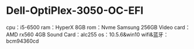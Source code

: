 # Dell-OptiPlex-3050-OC-EFI
cpu：i5-6500 ram：HyperX 8GB rom：Nvme Samsung 256GB  Video card：AMD rx560 4GB  Sound Card：alc255
os：10.5.6&win10
wifi&蓝牙：bcm94360cd
